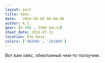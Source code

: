 ```yaml
---
layout: post
title: Овёс
date:   2016-08-09 00:00:00
author: К.С.
gear: [E-300 , 35mm macro]
shoot_date: 2016-07-31
location: Ёль-база
colors: ['48290c', '1b1004']
---
```


Вот вам овёс, обмотанный чем-то ползучим.
